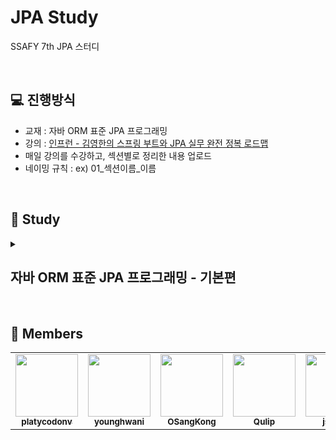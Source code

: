 # JPA Study
SSAFY 7th JPA 스터디

<br>

## 💻 진행방식
- 교재 : 자바 ORM 표준 JPA 프로그래밍
- 강의 : [인프런 - 김영한의 스프링 부트와 JPA 실무 완전 정복 로드맵](https://www.inflearn.com/roadmaps/149)
- 매일 강의를 수강하고, 섹션별로 정리한 내용 업로드
- 네이밍 규칙 : ex) 01_섹션이름_이름


<br>


## 📗 Study

<details>
  <summary><h2>자바 ORM 표준 JPA 프로그래밍 - 기본편</h2></summary>
<div markdown="1"> 

|       |           섹션            |  김성수  |  김영환  |  오상빈  |  유일권  |  최종수  |  최주희  |
| :---- | ------------------------ | :----: | :----: | :----: | :----: | :----: | :----: |
| 06/27 | 01.JPA 소개 | [🎎]() | [🦭](https://bit.ly/3y19TDs) |  [♬](https://han.gl/LLWNr) | [🏃‍♂️](https://han.gl/ViCYS) | [🚗](https://han.gl/aqvwU) | [🍮](https://han.gl/SiXBY) |
| 06/27 | 02.JPA 시작하기 | [🎨]() | [🐎](https://bit.ly/3ypUGO0) |  [★](https://han.gl/oFaKB) | [🏃‍♀️](https://han.gl/VDuTc) | [🚓](https://han.gl/ugOjJ) | [😎](https://han.gl/nRDfb) |
| 06/28 | 03.영속성 관리 - 내부 동작 방식 | [💎]() | [🐈](https://bit.ly/3nqygpv) |  []() | []() | [🚕](https://han.gl/qHHFa) | [🐹](https://han.gl/NexVL) |
| 06/28 | 04.엔티티 매핑 (~ 필드,컬럼 매핑) | []() | []() |  []() | []() | []() | [🔥]() |

</div>
</details>


<!--URL 짧게 변환 https://han.gl/ -->
<!-- | Date | N장.Title - Subtitle | []() | []() | []() | -->


<br>

## 🙋 Members

<table>
  <tr>
    <td align="center"><a href="https://github.com/platycodonv"><img src="https://avatars.githubusercontent.com/u/93230885?v=4" width="100px;" alt=""/><br /><sub><b>platycodonv</b></sub></a><br /></td>
    <td align="center"><a href="https://github.com/younghwani"><img src="https://avatars.githubusercontent.com/u/75962307?v=4" width="100px;" alt=""/><br /><sub><b>younghwani</b></sub></a><br /></td>
    <td align="center"><a href="https://github.com/OSangKong"><img src="https://avatars.githubusercontent.com/u/105689752?v=4" width="100px;" alt=""/><br /><sub><b>OSangKong</b></sub></a><br /></td>
    <td align="center"><a href="https://github.com/Qulip"><img src="https://avatars.githubusercontent.com/u/77991314?v=4" width="100px;" alt=""/><br /><sub><b>Qulip</b></sub></a><br /></td>
    <td align="center"><a href="https://github.com/js0828"><img src="https://avatars.githubusercontent.com/u/68577534?v=4" width="100px;" alt=""/><br /><sub><b>js0828</b></sub></a><br /></td>
    <td align="center"><a href="https://github.com/choijoohee213"><img src="https://avatars.githubusercontent.com/u/60915285?s=400&u=81a3a3b178d0b215fd7a2c72bcf2d1834cb815e9&v=4" width="100px;" alt=""/><br /><sub><b>choijoohee213</b></sub></a><br /></td>
  </tr>
</table>
